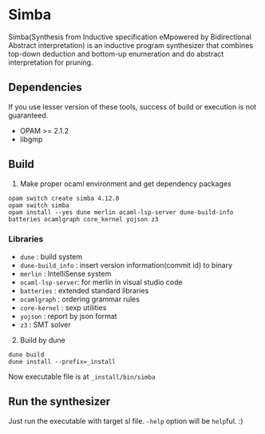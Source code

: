 # Simba

Simba(Synthesis from Inductive specification eMpowered by Bidirectional Abstract interpretation)
is an inductive program synthesizer that combines top-down deduction and bottom-up enumeration
and do abstract interpretation for pruning.

## Dependencies

If you use lesser version of these tools, success of build or execution is not guaranteed.

* OPAM >= 2.1.2
* libgmp

## Build

1. Make proper ocaml environment and get dependency packages

```
opam switch create simba 4.12.0
opam switch simba 
opam install --yes dune merlin ocaml-lsp-server dune-build-info batteries ocamlgraph core_kernel yojson z3
```

### Libraries
* `dune` : build system
* `dune-build_info` : insert version information(commit id) to binary
* `merlin` : IntelliSense system
* `ocaml-lsp-server`: for merlin in visual studio code
* `batteries` : extended standard libraries
* `ocamlgraph` : ordering grammar rules
* `core-kernel` : sexp utilities
* `yojson` : report by json format
* `z3` : SMT solver

2. Build by dune
```
dune build
dune install --prefix=_install
```

Now executable file is at ```_install/bin/simba```

## Run the synthesizer

Just run the executable with target sl file. `-help` option will be `help`ful. :)
